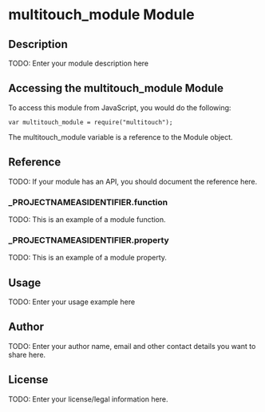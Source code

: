 # multitouch_module Module

## Description

TODO: Enter your module description here

## Accessing the multitouch_module Module

To access this module from JavaScript, you would do the following:

	var multitouch_module = require("multitouch");

The multitouch_module variable is a reference to the Module object.	

## Reference

TODO: If your module has an API, you should document
the reference here.

### ___PROJECTNAMEASIDENTIFIER__.function

TODO: This is an example of a module function.

### ___PROJECTNAMEASIDENTIFIER__.property

TODO: This is an example of a module property.

## Usage

TODO: Enter your usage example here

## Author

TODO: Enter your author name, email and other contact
details you want to share here. 

## License

TODO: Enter your license/legal information here.
